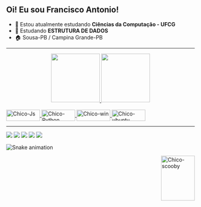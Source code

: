 ## Oi! Eu sou Francisco Antonio!
 
- 🏫 Estou atualmente estudando **Ciências da Computação - UFCG**
- 👾 Estudando **ESTRUTURA DE DADOS**
- 🏠 Sousa-PB / Campina Grande-PB 

-----------------


<div align="center">
  <a href="https://github.com/franciscodantas">
  <img height="130em" src="https://github-readme-stats.vercel.app/api?username=franciscodantas&show_icons=true&theme=tokyonight&include_all_commits=true&count_private=true"/>
  <img height="130em" src="https://github-readme-stats.vercel.app/api/top-langs/?username=franciscodantas&layout=compact&langs_count=7&theme=tokyonight"/>
</div>

  <div style="display: inline_block"><br>
  <img align="center" alt="Chico-Js" height="30" width="90" src="https://img.shields.io/badge/Java-ED8B00?style=for-the-badge&logo=java&logoColor=white">
  <img align="center" alt="Chico-Python" height="30" width="90" src="https://img.shields.io/badge/Python-14354C?style=for-the-badge&logo=python&logoColor=white">
  <img align="center" alt="Chico-win" height="30" width="90" src="https://img.shields.io/badge/Windows-0078D6?style=for-the-badge&logo=windows&logoColor=white">
  <img align="center" alt="Chico-ubuntu" height="30" width="90" src="https://img.shields.io/badge/Ubuntu-E95420?style=for-the-badge&logo=ubuntu&logoColor=white">
  
</div>
  
------------------
  
<div> 
  <a href="https://www.instagram.com/francisco_a.dantas/" target="_blank"><img src="https://img.shields.io/badge/-Instagram-%23E4405F?style=for-the-badge&logo=instagram&logoColor=white" target="_blank"></a>
 	<a href="https://www.twitch.tv/chiccaun" target="_blank"><img src="https://img.shields.io/badge/Twitch-9146FF?style=for-the-badge&logo=twitch&logoColor=white" target="_blank"></a>
  <a href = "mailto:franciscocontatopro@gmail.com"><img src="https://img.shields.io/badge/-Gmail-%23333?style=for-the-badge&logo=gmail&logoColor=white" target="_blank"></a>
  <a href = "https://steamcommunity.com/profiles/76561199071740650/"><img src="https://img.shields.io/badge/Steam-000000?style=for-the-badge&logo=steam&logoColor=white" target="_blank"></a>
  <a href = "https://www.linkedin.com/in/franciscoantoniodantasdesousa/"><img src = "https://img.shields.io/badge/LinkedIn-0077B5?style=for-the-badge&logo=linkedin&logoColor=white" target="_blank"></a>
 
  ![Snake animation](https://github.com/franciscodantas/franciscodantas/blob/output/github-contribution-grid-snake.svg)
  
</div>
  <img align="right" alt="Chico-scooby" height="120" width="90" src="https://media.discordapp.net/attachments/788887657148186648/920414109168701510/scooby.gif">
